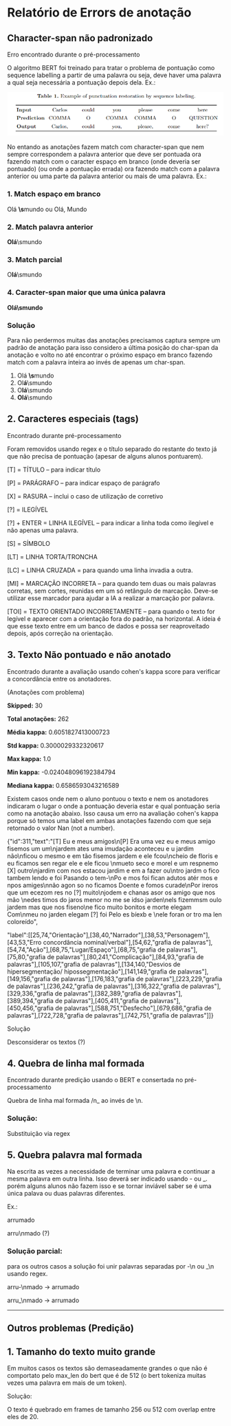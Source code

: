 # Relatório de Errors de anotação


## Character-span não padronizado

Erro encontrado durante o pré-processamento

O algoritmo BERT foi treinado para tratar o problema de pontuação como sequence labelling a partir de uma palavra ou seja, deve haver uma palavra a qual seja necessária a pontuação depois dela. Ex.:

![](images/img.png)

No entando as anotações fazem match com character-span que nem sempre correspondem a palavra anterior que deve ser pontuada ora fazendo match com o caracter espaço em branco (onde deveria ser pontuado) (ou onde a pontuação errada) ora fazendo match com a palavra anterior ou uma parte da palavra anterior ou mais de uma palavra. Ex.:


### 1. Match espaço em branco

Olá **\s**mundo ou Olá, Mundo


### 2. Match palavra anterior

**Olá**\smundo


### 3. Match parcial

O**lá**\smundo


### 4. Caracter-span maior que uma única palavra

**Olá\smundo**

### Solução

Para não perdermos muitas das anotações precisamos captura sempre um padrão de anotação para isso considero a última posição do char-span da anotação e volto no até encontrar o próximo espaço em branco fazendo match com a palavra inteira ao invés de apenas um char-span.

1. Olá **\s**mundo
2. Ol**á**\smundo
3. O**lá**\smundo
4. **Olá**\smundo

## 2. Caracteres especiais (tags)

Encontrado durante pré-processamento

Foram removidos usando regex e o título separado do restante do texto já que não precisa de pontuação (apesar de alguns alunos pontuarem).

[T] = TÍTULO – para indicar título

[P] = PARÁGRAFO – para indicar espaço de parágrafo

[X] = RASURA – inclui o caso de utilização de corretivo

[?] = ILEGÍVEL

[?] + ENTER = LINHA ILEGÍVEL – para indicar a linha toda como ilegível e não apenas uma palavra.

[S] = SÍMBOLO

[LT] = LINHA TORTA/TRONCHA

[LC] = LINHA CRUZADA = para quando uma linha invadia a outra.

[MI] = MARCAÇÃO INCORRETA – para quando tem duas ou mais palavras corretas, sem cortes, reunidas em um só retângulo de marcação. Deve-se utilizar esse marcador para ajudar a IA a realizar a marcação por palavra.

[TOI] = TEXTO ORIENTADO INCORRETAMENTE – para quando o texto for legível e aparecer com a orientação fora do padrão, na horizontal. A ideia é que esse texto entre em um banco de dados e possa ser reaproveitado depois, após correção na orientação.

## 3. Texto Não pontuado e não anotado

Encontrado durante a avaliação usando cohen's kappa score para verificar a concordância entre os anotadores.

(Anotações com problema) 

**Skipped:** 30

**Total anotações:** 262

**Média kappa:** 0.6051827413000723

**Std kappa:** 0.3000029332320617

**Max kappa:** 1.0

**Min kappa:** -0.024048096192384794

**Mediana kappa:** 0.6586593043216589

Existem casos onde nem o aluno pontuou o texto e nem os anotadores indicaram o lugar o onde a pontuação deveria estar e qual pontuação seria como na anotação abaixo. Isso causa um erro na avaliação cohen's kappa porque só temos uma label em ambas anotações fazendo com que seja retornado o valor Nan (not a number).

{"id":311,"text":"[T] Eu e meus amigos\n[P] Era uma vez eu e meus amigo fisemos um um\njardem ates uma imudação aconteceu e u jardim não\nficou o mesmo e em tão fisemos jardem e ele fcou\ncheio de floris e eu ficamos sen regar ele e ele ficou \nmueto seco e morel e um respnemo [X] outro\njardim com nos estacou jardim e em a fazer ou\ntro jardm o fico tambem lendo e foi Pasando o tem-\nPo e mos foi fican adutos atér mos e npos amiges\nnão agon so no ficamos Doente e fomos curade\nPor ireros que um ecezom res no [?] muito\njodem e chanas asor os amigo que nos mão \nedes timos do jaros menor no me se idso jarden\nels fizemmsm oulo jardem mas que nos fiseno\ne fico muito bonitos e morte elegam Com\nmeu no jarden elegam [?] foi Pelo es bíexb e \nele foran or tro ma len coloreído",

"label":[[25,74,"Orientação"],[38,40,"Narrador"],[38,53,"Personagem"],[43,53,"Erro concordância nominal\/verbal"],[54,62,"grafia de palavras"],[54,74,"Ação"],[68,75,"Lugar\/Espaço"],[68,75,"grafia de palavras"],[75,80,"grafia de palavras"],[80,241,"Complicação"],[84,93,"grafia de palavras"],[105,107,"grafia de palavras"],[134,140,"Desvios de hipersegmentação\/ hipossegmentação"],[141,149,"grafia de palavras"],[149,156,"grafia de palavras"],[176,183,"grafia de palavras"],[223,229,"grafia de palavras"],[236,242,"grafia de palavras"],[316,322,"grafia de palavras"],[329,336,"grafia de palavras"],[382,389,"grafia de palavras"],[389,394,"grafia de palavras"],[405,411,"grafia de palavras"],[450,456,"grafia de palavras"],[588,751,"Desfecho"],[679,686,"grafia de palavras"],[722,728,"grafia de palavras"],[742,751,"grafia de palavras"]]}

Solução

Desconsiderar os textos (?)

## 4. Quebra de linha mal formada

Encontrado durante predição usando o BERT e consertada no pré-processamento

Quebra de linha mal formada /n_ ao invés de \n.

### Solução:

Substituição via regex

## 5. Quebra palavra mal formada

Na escrita as vezes a necessidade de terminar uma palavra e continuar a mesma palavra em outra linha. Isso deverá ser indicado usando - ou \_. porém alguns alunos não fazem isso e se tornar inviável saber se é uma única palava ou duas palavras diferentes.

Ex.:

arrumado

arru\nmado (?)

### Solução parcial:

para os outros casos a solução foi unir palavras separadas por -\n ou \_\n usando regex.

arru-\nmado -\> arrumado

arru_\nmado -\> arrumado

_______________________________________
## Outros problemas (Predição)

##



## 1. Tamanho do texto muito grande

Em muitos casos os textos são demaseadamente grandes o que não é comportato pelo max\_len do bert que é de 512 (o bert tokeniza muitas vezes uma palavra em mais de um token).

Solução:

O texto é quebrado em frames de tamanho 256 ou 512 com overlap entre eles de 20.

